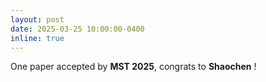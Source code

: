 ```yaml
---
layout: post
date: 2025-03-25 10:00:00-0400
inline: true
---
```


One paper accepted by **MST 2025**, congrats to **Shaochen** !
